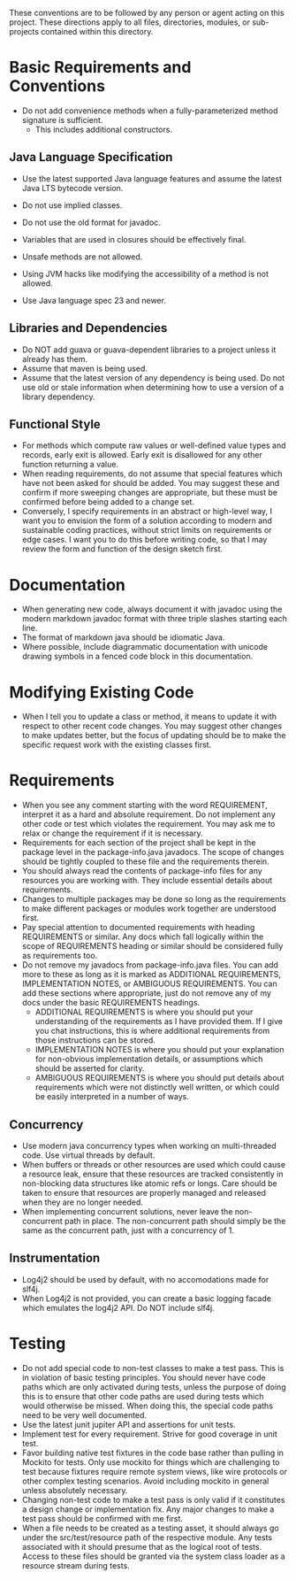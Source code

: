 These conventions are to be followed by any person or agent acting on this project. These directions
apply to all files, directories, modules, or sub-projects contained within this directory.

# Basic Requirements and Conventions

* Do not add convenience methods when a fully-parameterized method signature is sufficient.
    * This includes additional constructors.

## Java Language Specification

* Use the latest supported Java language features and assume the latest Java LTS bytecode version.
* Do not use implied classes.
* Do not use the old format for javadoc.
* Variables that are used in closures should be effectively final.
* Unsafe methods are not allowed.
* Using JVM hacks like modifying the accessibility of a method is not allowed.

* Use Java language spec 23 and newer.

## Libraries and Dependencies

* Do NOT add guava or guava-dependent libraries to a project unless it already has them.
* Assume that maven is being used.
* Assume that the latest version of any dependency is being used. Do not use old or stale
  information when determining how to use a version of a library dependency.

## Functional Style

* For methods which compute raw values or well-defined value types and records, early exit is
  allowed. Early exit is disallowed for any other function returning a value.
* When reading requirements, do not assume that special features which have not been asked for
  should be added. You may suggest these and confirm if more sweeping changes are appropriate, but
  these must be confirmed before being added to a change set.
* Conversely, I specify requirements in an abstract or high-level way, I want you to envision the
  form of a solution according to modern and sustainable coding practices, without strict limits on
  requirements or edge cases. I want you to do this before writing code, so that I may review the
  form and function of the design sketch first.

# Documentation

* When generating new code, always document it with javadoc using the modern markdown javadoc format
  with three triple slashes starting each line.
* The format of markdown java should be idiomatic Java.
* Where possible, include diagrammatic documentation with unicode drawing symbols in a fenced code
  block in this documentation.

# Modifying Existing Code

* When I tell you to update a class or method, it means to update it with respect to other recent
  code changes. You may suggest other changes to make updates better, but the focus of updating
  should be to make the specific request work with the existing classes first.

# Requirements

* When you see any comment starting with the word REQUIREMENT, interpret it as a hard and absolute
  requirement. Do not implement any other code or test which violates the requirement. You may ask
  me to relax or change the requirement if it is necessary.
* Requirements for each section of the project shall be kept in the package level in the
  package-info.java javadocs. The scope of changes should be tightly coupled to these file and the
  requirements therein.
* You should always read the contents of package-info files for any resources you are working with.
  They include essential details about requirements.
* Changes to multiple packages may be done so long as the requirements to make different packages or
  modules work together are understood first.
* Pay special attention to documented requirements with heading REQUIREMENTS or similar. Any docs
  which fall logically within the scope of REQUIREMENTS heading or similar should be considered
  fully as requirements too.
* Do not remove my javadocs from package-info.java files. You can add more to these as long as it is
  marked as ADDITIONAL REQUIREMENTS, IMPLEMENTATION NOTES, or AMBIGUOUS REQUIREMENTS. You can add
  these sections where appropriate, just do not remove any of my docs under the basic REQUIREMENTS
  headings.
    * ADDITIONAL REQUIREMENTS is where you should put your understanding of the requirements as I
      have provided them. If I give you chat instructions, this is where additional requirements
      from those instructions can be stored.
    * IMPLEMENTATION NOTES is where you should put your explanation for non-obvious implementation
      details, or assumptions which should be asserted for clarity.
    * AMBIGUOUS REQUIREMENTS is where you should put details about requirements which were not
      distinctly well written, or which could be easily interpreted in a number of ways.

## Concurrency

* Use modern java concurrency types when working on multi-threaded code. Use virtual threads by
  default.
* When buffers or threads or other resources are used which could cause a resource leak, ensure that
  these resources are tracked consistently in non-blocking data structures like atomic refs or
  longs. Care should be taken to ensure that resources are properly managed and released when they
  are no longer needed.
* When implementing concurrent solutions, never leave the non-concurrent path in place. The
  non-concurrent path should simply be the same as the concurrent path, just with a concurrency of
  1.

## Instrumentation

* Log4j2 should be used by default, with no accomodations made for slf4j.
* When Log4j2 is not provided, you can create a basic logging facade which emulates the log4j2 API.
  Do NOT include slf4j.

# Testing

* Do not add special code to non-test classes to make a test pass. This is in violation of basic
  testing principles. You should never have code paths which are only activated during tests, unless
  the purpose of doing this is to ensure that other code paths are used during tests which would
  otherwise be missed. When doing this, the special code paths need to be very well documented.
* Use the latest junit jupiter API and assertions for unit tests.
* Implement test for every requirement. Strive for good coverage in unit test.
* Favor building native test fixtures in the code base rather than pulling in Mockito for tests.
  Only use mockito for things which are challenging to test because fixtures require remote system
  views, like wire protocols or other complex testing scenarios. Avoid including mockito in general
  unless absolutely necessary.
* Changing non-test code to make a test pass is only valid if it constitutes a design change or
  implementation fix. Any major changes to make a test pass should be confirmed with me first.
* When a file needs to be created as a testing asset, it should always go under the
  src/test/resource path of the respective module. Any tests associated with it should presume that
  as the logical root of tests. Access to these files should be granted via the system class loader
  as a resource stream during tests.

